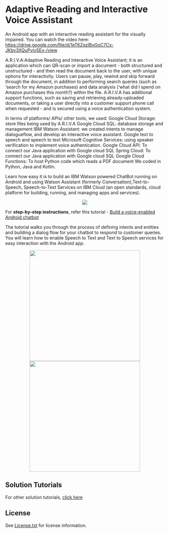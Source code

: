 # Adaptive Reading and Interactive Voice Assistant
 An Android app with an interactive reading assistant for the visually impaired. You can watch the video here: https://drive.google.com/file/d/1eT6ZqzlBvGoC7Cx-JKbv3XQuPvjvSEx-/view
 
A.R.I.V.A:Adaptive Reading and Interactive Voice Assistant; it is an application which can QR-scan or import a document - both structured and unstructured - and then read the document back to the user, with unique options for interactivity. Users can pause, play, rewind and skip forward through the document, in addition to performing search queries (such as ‘search for my Amazon purchases) and data analysis (‘what did I spend on Amazon purchases this month?) within the file. A.R.I.V.A has additional support functions, such as saving and retrieving already-uploaded documents, or taking a user directly into a customer support phone call when requested - and is secured using a voice authentication system.

In terms of platforms/ APIs/ other tools, we used:
Google Cloud Storage: store files being used by A.R.I.V.A
Google Cloud SQL: database storage and management
IBM Watson Assistant: we created intents to manage dialogueflow, and develop an interactive voice assistant.
Google text to speech and speech to text
Microsoft Cognitive Services: using speaker verification to implement voice authentication.
Google Cloud API:  To connect our Java application with Google cloud SQL
Spring Cloud: To connect our Java application with Google cloud SQL
Google Cloud Functions:  To host Python code which reads a PDF document
We coded in Python, Java and Kotlin.

Learn how easy it is to build an IBM Watson powered ChatBot running on Android and using Watson Assistant (formerly Conversation),Text-to-Speech, Speech-to-Text Services on IBM Cloud (an open standards, cloud platform for building, running, and managing apps and services).

<p align="center"><img src="images/architecture.png"/></p>

For **step-by-step instructions**, refer this tutorial - [Build a voice-enabled Android chatbot](https://cloud.ibm.com/docs/tutorials?topic=solution-tutorials-android-watson-chatbot)

The tutorial walks you through the process of defining intents and entities and building a dialog flow for your chatbot to respond to customer queries. You will learn how to enable Speech to Text and Text to Speech services for easy interaction with the Android app.

<p align="center"><img src="images/android_chatbot.png" width="350" /><img src="images/android_watson_chatbot.png" width="350" /></p>

## Solution Tutorials 
For other solution tutorials, [click here](http://ibm.biz/solution-tutorials)
## License

See [License.txt](https://github.com/IBM-Cloud/chatbot-watson-android/blob/master/License.txt) for license information.

